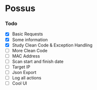 # Possus

### Todo
- [x] Basic Requests
- [x] Some information
- [x] Study Clean Code & Exception Handling
- [ ] More Clean Code
- [ ] MAC Address
- [ ] Scan start and finish date
- [ ] Target IP
- [ ] Json Export 
- [ ] Log all actions
- [ ] Cool UI 
